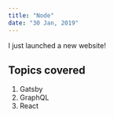 ```yaml
---
title: "Node"
date: "30 Jan, 2019"
---
```


I just launched a new website!

## Topics covered

1. Gatsby
2. GraphQL
3. React